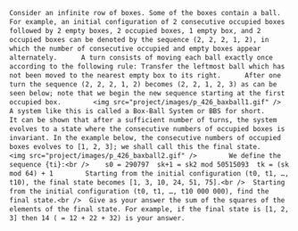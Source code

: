     Consider an infinite row of boxes. Some of the boxes contain a ball. For example, an initial configuration of 2 consecutive occupied boxes followed by 2 empty boxes, 2 occupied boxes, 1 empty box, and 2 occupied boxes can be denoted by the sequence (2, 2, 2, 1, 2), in which the number of consecutive occupied and empty boxes appear alternately.      A turn consists of moving each ball exactly once according to the following rule: Transfer the leftmost ball which has not been moved to the nearest empty box to its right.      After one turn the sequence (2, 2, 2, 1, 2) becomes (2, 2, 1, 2, 3) as can be seen below; note that we begin the new sequence starting at the first occupied box.        <img src="project/images/p_426_baxball1.gif" />        A system like this is called a Box-Ball System or BBS for short.      It can be shown that after a sufficient number of turns, the system evolves to a state where the consecutive numbers of occupied boxes is invariant. In the example below, the consecutive numbers of occupied boxes evolves to [1, 2, 3]; we shall call this the final state.        <img src="project/images/p_426_baxball2.gif" />        We define the sequence {ti}:<br />    s0 = 290797  sk+1 = sk2 mod 50515093  tk = (sk mod 64) + 1        Starting from the initial configuration (t0, t1, …, t10), the final state becomes [1, 3, 10, 24, 51, 75].<br />  Starting from the initial configuration (t0, t1, …, t10 000 000), find the final state.<br />  Give as your answer the sum of the squares of the elements of the final state. For example, if the final state is [1, 2, 3] then 14 ( = 12 + 22 + 32) is your answer.    